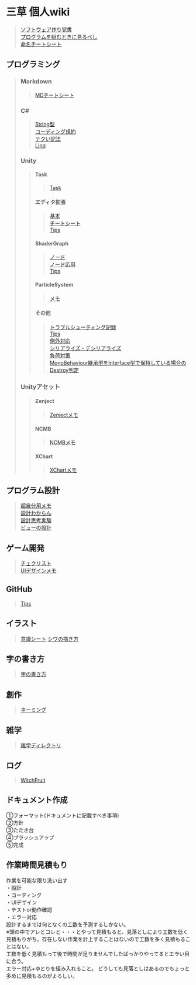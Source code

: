 # 三草 個人wiki
> [ソフトウェア作り覚書](/SofwareCreate.md)  
> [プログラムを組むときに見るべし](/Programming/Memo.md)  
> [命名チートシート](/Programming/Naming.md)  
## プログラミング
> ### Markdown
>> [MDチートシート](/Markdown/CheatSheet.md) 
> ### C#  
>> [String型](/CSharp/String.md)  
>> [コーディング規約](/CSharp/CordingRule.md)  
>> [テクい記法](/CSharp/CSharpNotation.md)  
>> [Linq](/CSharp/Linq.md)  
> ### Unity
>> #### Task
>>> [Task](/Unity/Task/Task.md)  
>> #### エディタ拡張
>>> [基本](/Unity/EditorExtension/Basic.md)  
>>> [チートシート](/Unity/EditorExtension/CheatSheet.md)  
>>> [Tips](/Unity/EditorExtension/Tips.md)  
>> #### ShaderGraph
>>> [ノード](/Unity/ShaderGraph/Node.md)  
>>> [ノード応用](/Unity/ShaderGraph/AppliedNode.md)  
>>> [Tips](/Unity/ShaderGraph/Tips.md)  
>> #### ParticleSystem
>>> [メモ](/Unity/ParticleSystem/Memo.md)  
>> #### その他
>>> [トラブルシューティング記録](/Unity/Other/TroubleShooting.md)  
>>> [Tips](/Unity/Other/Tips.md)  
>>> [例外対応](/Unity/Other/ErrorHandling.md)  
>>> [シリアライズ・デシリアライズ](/Unity/Other/Serialize.md)  
>>> [負荷対策](/Unity/Other/Performance.md)  
>>> [MonoBehaviour継承型をInterface型で保持している場合のDestroy判定](/Unity/Other/DestroyCheckTroughInterface.md)  
> ### Unityアセット
>> #### Zenject
>>> [Zenjectメモ](/Unity/Zenject/ZenjectMemo.md)  
>> #### NCMB
>>> [NCMBメモ](/Unity/NCMB/Memo.md)  
>> #### XChart
>>> [XChartメモ](/Unity/XChart/Memo.md)  
## プログラム設計
> [超自分用メモ](/ProgramDesign/ProgramDesignMemo.md)  
> [設計わからん](/ProgramDesign/ProgramDesign.md)  
> [設計思考実験](/ProgramDesign/Consider.md)  
> [ビューの設計](/ProgramDesign/ViewDesign.md)  


## ゲーム開発
> [チェクリスト](/GameDevelopment/CheckList.md)  
> [UIデザインメモ](/GameDevelopment/UIDesign.md)  

## GitHub
> [Tips](/GitHub/GitHubTips.md)  

## イラスト
> [意識シート](/Picture/ConsciousSheet.md)
> [シワの描き方](/Picture/Wrinkle.md)

## 字の書き方
> [字の書き方](/Calligraphy/Base.md)  

## 創作
> [ネーミング](Creation/Naming.md)

## 雑学
> [雑学ディレクトリ](/Trivia) 

## ログ
> [WitchFruit](/Log/Develop/WitchFruit.md)
>
## ドキュメント作成
①フォーマット(ドキュメントに記載すべき事項)  
②方針  
③たたき台  
④ブラッシュアップ  
⑤完成  

## 作業時間見積もり
作業を可能な限り洗い出す  
・設計  
・コーディング  
・UIデザイン  
・テストor動作確認  
・エラー対応  
設計するまでは何となくの工数を予測するしかない。  
※頭の中でアレとコレと・・・とやって見積もると、見落としにより工数を低く見積もりがち。存在しない作業を計上することはないので工数を多く見積もることはない。  
工数を低く見積もって後で時間が足りませんでしたばっかりやってるとエラい目に合う。  
エラー対応+ゆとりを組み入れること。
どうしても見落としはあるのでちょっと多めに見積もるのがよろしい。  
